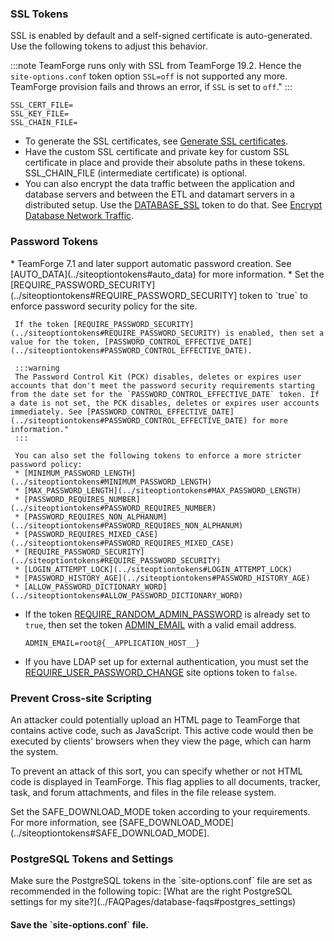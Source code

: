 
   <h3 markdown="1">SSL Tokens</h3>
   SSL is enabled by default and a self-signed certificate is auto-generated. Use the following tokens to adjust this behavior. 

   :::note 
   TeamForge runs only with SSL from TeamForge 19.2. Hence the `site-options.conf` token option `SSL=off` is not supported any more. TeamForge provision fails and throws an error, if `SSL` is set to `off`."
   :::

   ```shell
   SSL_CERT_FILE=
   SSL_KEY_FILE=
   SSL_CHAIN_FILE=
   ````
   * To generate the SSL certificates, see [Generate SSL certificates](../generatesslcerts).
   * Have the custom SSL certificate and private key for custom SSL certificate in place and provide their absolute paths in these tokens. SSL_CHAIN_FILE (intermediate certificate) is optional.
   * You can also encrypt the data traffic between the application and database servers and between the ETL and datamart servers in a distributed setup. Use the [DATABASE_SSL](../siteoptiontokens#DATABASE_SSL) token to do that. See [Encrypt Database Network Traffic](../sslforintegrations#databasessl).   


   <h3 markdown="1">Password Tokens</h3>
   * TeamForge 7.1 and later support automatic password creation. See [AUTO_DATA](../siteoptiontokens#auto_data) for more information.
   * Set the [REQUIRE_PASSWORD_SECURITY](../siteoptiontokens#REQUIRE_PASSWORD_SECURITY] token to `true` to enforce password security policy for the site.

     If the token [REQUIRE_PASSWORD_SECURITY](../siteoptiontokens#REQUIRE_PASSWORD_SECURITY) is enabled, then set a value for the token, [PASSWORD_CONTROL_EFFECTIVE_DATE](../siteoptiontokens#PASSWORD_CONTROL_EFFECTIVE_DATE).

     :::warning 
     The Password Control Kit (PCK) disables, deletes or expires user accounts that don't meet the password security requirements starting from the date set for the `PASSWORD_CONTROL_EFFECTIVE_DATE` token. If a date is not set, the PCK disables, deletes or expires user accounts immediately. See [PASSWORD_CONTROL_EFFECTIVE_DATE](../siteoptiontokens#PASSWORD_CONTROL_EFFECTIVE_DATE) for more information."
     :::

     You can also set the following tokens to enforce a more stricter password policy:
     * [MINIMUM_PASSWORD_LENGTH](../siteoptiontokens#MINIMUM_PASSWORD_LENGTH)
     * [MAX_PASSWORD_LENGTH](../siteoptiontokens#MAX_PASSWORD_LENGTH)
     * [PASSWORD_REQUIRES_NUMBER](../siteoptiontokens#PASSWORD_REQUIRES_NUMBER)
     * [PASSWORD_REQUIRES_NON_ALPHANUM](../siteoptiontokens#PASSWORD_REQUIRES_NON_ALPHANUM)
     * [PASSWORD_REQUIRES_MIXED_CASE](../siteoptiontokens#PASSWORD_REQUIRES_MIXED_CASE)
     * [REQUIRE_PASSWORD_SECURITY](../siteoptiontokens#REQUIRE_PASSWORD_SECURITY)
     * [LOGIN_ATTEMPT_LOCK](../siteoptiontokens#LOGIN_ATTEMPT_LOCK)
     * [PASSWORD_HISTORY_AGE](../siteoptiontokens#PASSWORD_HISTORY_AGE)
     * [ALLOW_PASSWORD_DICTIONARY_WORD](../siteoptiontokens#ALLOW_PASSWORD_DICTIONARY_WORD)

   * If the token [REQUIRE_RANDOM_ADMIN_PASSWORD](../siteoptiontokens#require_random_admin_password) is already set to `true`, then set the token [ADMIN_EMAIL](../siteoptiontokens#admin_email) with a valid email address.
     ```shell
     ADMIN_EMAIL=root@{__APPLICATION_HOST__}
     ````
   * If you have LDAP set up for external authentication, you must set the [REQUIRE_USER_PASSWORD_CHANGE](../siteoptiontokens#REQUIRE_USER_PASSWORD_CHANGE) site options token to `false`.

   <h3 markdown="1">Prevent Cross-site Scripting</h3>
   An attacker could potentially upload an HTML page to TeamForge that contains active code, such as JavaScript. This active code would then be executed by clients' browsers when they view the page, which can harm the system.

   To prevent an attack of this sort, you can specify whether or not HTML code is displayed in TeamForge. This flag applies to all documents, tracker, task, and forum attachments, and files in the file release system.

   Set the SAFE_DOWNLOAD_MODE token according to your requirements. For more information, see [SAFE_DOWNLOAD_MODE](../siteoptiontokens#SAFE_DOWNLOAD_MODE].


   <h3>PostgreSQL Tokens and Settings</h3>
   Make sure the PostgreSQL tokens in the `site-options.conf` file are set as recommended in the following topic: [What are the right PostgreSQL settings for my site?](../FAQPages/database-faqs#postgres_settings)

   <h4 markdown="1">Save the `site-options.conf` file.</h4>

